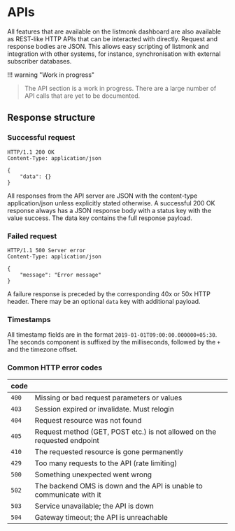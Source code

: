 # APIs

All features that are available on the listmonk dashboard are also available as REST-like HTTP APIs that can be interacted with directly. Request and response bodies are JSON. This allows easy scripting of listmonk and integration with other systems, for instance, synchronisation with external subscriber databases.

!!! warning "Work in progress"

> The API section is a work in progress. There are a large number of API calls that are yet to be documented.

## Response structure

### Successful request

```http
HTTP/1.1 200 OK
Content-Type: application/json

{
    "data": {}
}
```

All responses from the API server are JSON with the content-type application/json unless explicitly stated otherwise. A successful 200 OK response always has a JSON response body with a status key with the value success. The data key contains the full response payload.

### Failed request

```http
HTTP/1.1 500 Server error
Content-Type: application/json

{
    "message": "Error message"
}
```

A failure response is preceded by the corresponding 40x or 50x HTTP header. There may be an optional `data` key with additional payload.

### Timestamps

All timestamp fields are in the format `2019-01-01T09:00:00.000000+05:30`. The seconds component is suffixed by the milliseconds, followed by the `+` and the timezone offset.

### Common HTTP error codes

| code  | &nbsp;                                                                   |
| ----- | ------------------------------------------------------------------------ |
| `400` | Missing or bad request parameters or values                              |
| `403` | Session expired or invalidate. Must relogin                              |
| `404` | Request resource was not found                                           |
| `405` | Request method (GET, POST etc.) is not allowed on the requested endpoint |
| `410` | The requested resource is gone permanently                               |
| `429` | Too many requests to the API (rate limiting)                             |
| `500` | Something unexpected went wrong                                          |
| `502` | The backend OMS is down and the API is unable to communicate with it     |
| `503` | Service unavailable; the API is down                                     |
| `504` | Gateway timeout; the API is unreachable                                  |
